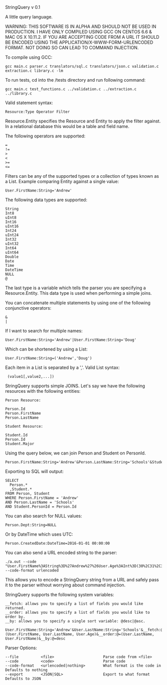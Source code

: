 StringQuery v 0.1


A little query language.


WARNING: THIS SOFTWARE IS IN ALPHA AND SHOULD NOT BE USED IN PRODUCTION.  I HAVE
ONLY COMPILED USING GCC ON CENTOS 6.6 & MAC OS X 10.11.2. IF YOU ARE ACCEPTING
CODE FROM A URL IT SHOULD BE ENCODED USING THE APPLICATION/X-WWW-FORM-URLENCODED
FORMAT.  NOT DOING SO CAN LEAD TO COMMAND INJECTION.  

To compile using GCC:

    gcc main.c parser.c translators/sql.c translators/json.c validation.c extraction.c library.c -lm

To run tests, cd into the /tests directory and run following command:

    gcc main.c test_functions.c ../validation.c ../extraction.c ../library.c


Valid statement syntax:

    Resource:Type Operator Filter

Resource.Entity specifies the Resource and Entity to apply the filter against.  
In a relational database this would be a table and field name.

The following operators are supported:

    =
    !=
    >
    <
    >=
    <=

Filters can be any of the supported types or a collection of types known as
a List.  Example comparing Entity against a single value:

    User.FirstName:String='Andrew'

The following data types are supported:

    String
    Int8
    uInt8
    Int16
    uInt16
    Int24
    uInt24
    Int32
    uInt32
    Int64
    uInt64
    Double
    Date
    Time
    DateTime
    NULL
    @

The last type is a variable which tells the parser you are specifying a
Resource.Entity.  This data type is used when performing a simple joins.

You can concatenate multiple statements by using one of the following conjunctive
operators:

    &
    |     

If I want to search for multiple names:

    User.FirstName:String='Andrew'|User.FirstName:String='Doug'

Which can be shortened by using a List:

    User.FirstName:String=('Andrew','Doug')

Each item in a List is separated by a ','.  Valid List syntax:

     (value1[,value2,...])

StringQuery supports simple JOINS.  Let's say we have the following resources
with the following entities:

    Person Resource:

    Person.Id
    Person.FirstName
    Person.LastName

    Student Resource:

    Student.Id
    Person.Id
    Student.Major

Using the query below, we can join Person and Student on PersonId.

    Person.FirstName:String='Andrew'&Person.LastName:String='Schools'&Student.PersonId:@=Person.Id

Exporting to SQL will output:

    SELECT
      Person.*
      ,Student.*
    FROM Person, Student
    WHERE Person.FirstName = 'Andrew'
    AND Person.LastName = 'Schools'
    AND Student.PersonId = Person.Id

You can also search for NULL values:

    Person.Dept:String=NULL

Or by DateTime which uses UTC:

    Person.CreatedDate:DateTime=2016-01-01 00:00:00


You can also send a URL encoded string to the parser:

    ./a.out --code "User.FirstName%3AString%3D%27Andrew%27%26User.Age%3AInt%3D(30%2C31%2C32)" --code-format urlencoded

This allows you to encode a StringQuery string from a URL and safely pass it to
the parser without worrying about command injection.

StringQuery supports the following system variables:

    __fetch: allows you to specify a list of fields you would like returned.
    __order: allows you to specify a list of fields you would like to order by.
    __by: allows you to specify a single sort variable: @desc|@asc.

    User.FirstName:String='Andrew'&User.LastName:String='Schools'&__fetch:@=(User.FirstName, User.LastName, User.Age)&__order:@=(User.LastName, User.FirstName)&__by:@=desc


Parser Options:

    --file          <file>                      Parse code from <file>   
    --code          <code>                      Parse code   
    --code-format   <urlencoded|nothing>        What format is the code in    Defaults to nothing
    --export        <JSON|SQL>                  Export to what format         Defaults to JSON
